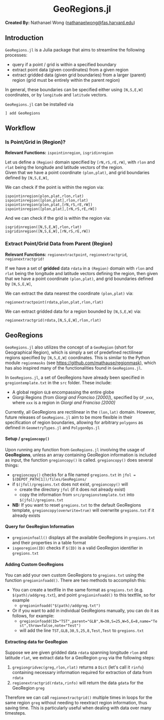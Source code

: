 # **<div align="center">GeoRegions.jl</div>**

**Created By:** Nathanael Wong (nathanaelwong@fas.harvard.edu)

## **Introduction**

`GeoRegions.jl` is a Julia package that aims to streamline the following processes:
* query if a point / grid is within a specified boundary
* extract point data (given coordinates) from a given region
* extract gridded data (given grid boundaries) from a larger (parent) region (grid must be entirely within the parent region)

In general, these boundaries can be specified either using `[N,S,E,W]` coordinates, or by `longitude` and `latitude` vectors.

`GeoRegions.jl` can be installed via
```
] add GeoRegions
```

## **Workflow**

### **Is Point/Grid in (Region)?**
**Relevant Functions:** `ispointinregion`, `isgridinregion`

Let us define a `(Region)` domain specified by `[rN,rS,rE,rW]`, with `rlon` and `rlat` being the longitude and latitude vectors of the region.\
Given that we have a point coordinate `(plon,plat)`, and grid boundaries defined by `[N,S,E,W]`,

We can check if the point is within the region via:
```
ispointinregion(plon,plat,rlon,rlat)
ispointinregion([plon,plat],rlon,rlat)
ispointinregion(plon,plat,[rN,rS,rE,rW])
ispointinregion([plon,plat],[rN,rS,rE,rW])
```

And we can check if the grid is within the region via:
```
isgridinregion([N,S,E,W],rlon,rlat)
isgridinregion([N,S,E,W],[rN,rS,rE,rW])
```

### **Extract Point/Grid Data from Parent (Region)**
**Relevant Functions:** `regionextractpoint`, `regionextractgrid`, `regionextractgrid!`

If we have a set of **gridded** data `rdata` in a `(Region)` domain with `rlon` and `rlat` being the longitude and latitude vectors defining the region, then given that we have a point coordinate `(plon,plat)`, and grid boundaries defined by `[N,S,E,W]`,

We can extract the data nearest the coordinate `(plon,plat)` via:
```
regionextractpoint(rdata,plon,plat,rlon,rlat)
```

We can extract gridded data for a region bounded by `[N,S,E,W]` via:
```
regionextractgrid(rdata,[N,S,E,W],rlon,rlat)
```

## **GeoRegions**

`GeoRegions.jl` also utilizes the concept of a `GeoRegion` (short for Geographical Region), which is simply a set of predefined rectilinear regions specified by `[N,S,E,W]` coordinates.  This is similar to the Python module `regionmasks` (see https://github.com/mathause/regionmask), which has also inspired many of the functionalities found in `GeoRegions.jl`.

In `GeoRegions.jl`, a set of GeoRegions have already been specified in `gregiontemplate.txt` in the `src` folder.  These include:
* A global region `GLB` encompassing the entire globe
* Giorgi Regions (from *Giorgi and Franciso [2000]*), specified by `GF_xxx`, where `xxx` is a region in *Giorgi and Franciso [2000]*

Currently, all GeoRegions are rectilinear in the `(lon,lat)` domain.  However, future releases of `GeoRegions.jl` aim to be more flexible in their specification of region boundaries, allowing for arbitrary `polygons` as defined in `GeometryTypes.jl` and `PolygonOps.jl`

#### **Setup / `gregioncopy()`**
Upon running any function from `GeoRegions.jl` involving the usage of **GeoRegions**, unless an array containing GeoRegion information is included as input, the function `gregioncopy()` is called.  `gregioncopy()` does several things:
* `gregioncopy()` checks for a file named `gregions.txt` in `jfol = $(DEPOT_PATH[1])/files/GeoRegions/`
* if `$(jfol)/gregions.txt` does not exist, `gregioncopy()` will
    * create the directory `jfol` (if it does not already exist)
    * copy the information from `src/gregionstemplate.txt` into `$(jfol)/gregions.txt`
* **NB:** If you want to reset `gregions.txt` to the default GeoRegions template, `gregioncopy(overwrite=true)` will overwrite `gregions.txt` if it already exists

#### **Query for GeoRegion Information**
* `gregioninfoall()` displays all the available GeoRegions in `gregions.txt` and their properties in a table format
* `isgeoregion(ID)` checks if `$(ID)` is a valid GeoRegion identifier in `gregions.txt`

#### **Adding Custom GeoRegions**
You can add your own custom GeoRegions to `gregions.txt` using the function `gregioninfoadd()`.  There are two methods to accomplish this:
* You can create a textfile in the same format as `gregions.txt` (e.g. `$(path)/addgreg.txt`), and point `gregioninfoadd()` to this textfile, so for example
	* `gregioninfoadd("$(path)/addgreg.txt")`
* Or if you want to add in individual GeoRegions manually, you can do it as follows, for example:
	* `gregioninfoadd(ID="TST",parent="GLB",N=30,S=25,W=5,E=8,name="Test",throw=false,note="Test")`
	* will add the line `TST,GLB,30,5,25,8,Test,Test` to `gregions.txt`

#### Extracting data for GeoRegion
Suppose we are given gridded data `rdata` spanning longitude `rlon` and latitude `rlat`, we extract data for a GeoRegion `greg` via the following steps:
 1. `gregiongridvec(greg,rlon,rlat)` returns a `Dict` (let's call it `rinfo`) containing necessary information required for extraction of data from `rdata`
 2. `regionextractgrid(rdata,rinfo)` will return the data `gdata` for the GeoRegion `greg`

Therefore we can call `regionextractgrid()` multiple times in loops for the same region `greg` without needing to reextract region information, thus saving time.  This is particularly useful when dealing with data over many timesteps.
<!--stackedit_data:
eyJoaXN0b3J5IjpbLTIwMzEwNDk1MjQsMTI4NDg4MDk4NywxOT
I1MTM2ODUwLDk2MjY3MDM0OSwtMTA3MzAxNDY2NSw4NjczNjc1
MTUsLTEwMjEyMzM4OTVdfQ==
-->